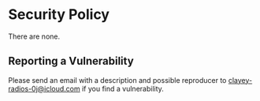 # Security Policy

There are none.

## Reporting a Vulnerability

Please send an email with a description and possible reproducer to clayey-radios-0j@icloud.com if you find a
vulnerability.

